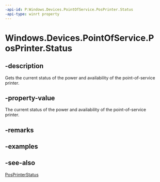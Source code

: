 ```yaml
---
-api-id: P:Windows.Devices.PointOfService.PosPrinter.Status
-api-type: winrt property
---
```


<!-- Property syntax
public Windows.Devices.PointOfService.PosPrinterStatus Status { get; }
-->

# Windows.Devices.PointOfService.PosPrinter.Status

## -description
Gets the current status of the power and availability of the point-of-service printer.

## -property-value
The current status of the power and availability of the point-of-service printer.

## -remarks

## -examples

## -see-also
[PosPrinterStatus](posprinterstatus.md)